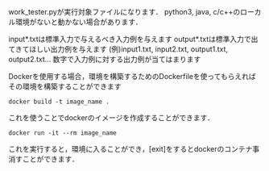 work_tester.pyが実行対象ファイルになります．
python3, java, c/c++のローカル環境がないと動かない場合があります．

input*.txtは標準入力で与えるべき入力例を与えます
output*.txtは標準入力で出てきてほしい出力例を与えます
(例)input1.txt, input2.txt, output1.txt, output2.txt...
数字で入力例に対する出力例が当てはまります

Dockerを使用する場合，環境を構築するためのDockerfileを使ってもらえればその環境を構築することができます
```
docker build -t image_name .
```
これを使うことでdockerのイメージを作成することができます．

```
docker run -it --rm image_name
```
これを実行すると，環境に入ることができ，[exit]をするとdockerのコンテナ事消すことができます．